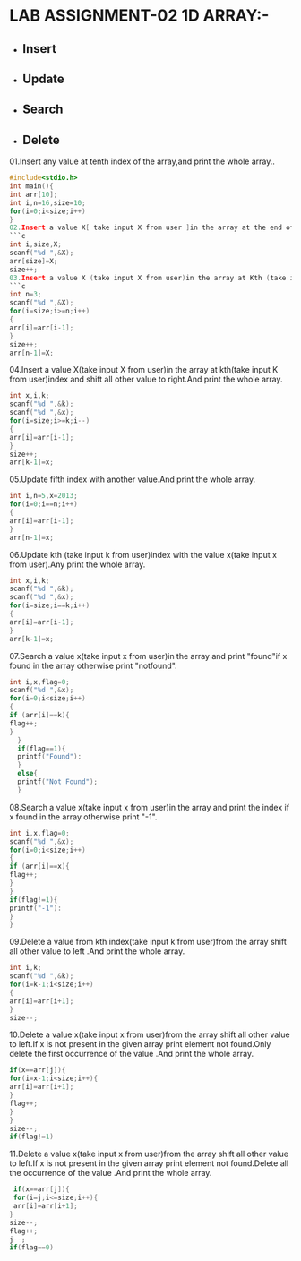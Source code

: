 # LAB ASSIGNMENT-02 1D ARRAY:-

* ## Insert

* ## Update

* ## Search

* ## Delete

01.Insert any value at tenth index of the array,and print the whole array..
```c
#include<stdio.h>
int main(){
int arr[10];
int i,n=16,size=10;
for(i=0;i<size;i++)
}
02.Insert a value X[ take input X from user ]in the array at the end of currently stored elements.
```c
int i,size,X;
scanf("%d ",&X);
arr[size]=X;
size++;
03.Insert a value X (take input X from user)in the array at Kth (take input K from user ) index and shift all other value to right.And print the whole array.
```c
int n=3;
scanf("%d ",&X);
for(i=size;i>=n;i++)
{
arr[i]=arr[i-1];
}
size++;
arr[n-1]=X;
```
04.Insert a value X(take input X from user)in the array at kth(take input K from user)index and shift all other value to right.And print the whole array.
```c
int x,i,k;
scanf("%d ",&k);
scanf("%d ",&x);
for(i=size;i>=k;i--)
{
arr[i]=arr[i-1];
}
size++;
arr[k-1]=x;
```
05.Update fifth index with another value.And print the whole array.
```c
int i,n=5,x=2013;
for(i=0;i==n;i++)
{
arr[i]=arr[i-1];
}
arr[n-1]=x;
```
06.Update kth (take input k from user)index with the value x(take input x from user).Any print the whole array.
```c
int x,i,k;
scanf("%d ",&k);
scanf("%d ",&x);
for(i=size;i==k;i++)
{
arr[i]=arr[i-1];
}
arr[k-1]=x;
```
07.Search a value x(take input x from user)in the array and print "found"if x found in the array otherwise print "notfound".
```c
int i,x,flag=0;
scanf("%d ",&x);
for(i=0;i<size;i++)
{
if (arr[i]==k){
flag++;
}
  }
  if(flag==1){
  printf("Found"):
  }
  else{
  printf("Not Found");
  }
  ```
08.Search a value x(take input x from user)in the array and print the index if x found in the array otherwise print "-1".
```c
int i,x,flag=0;
scanf("%d ",&x);
for(i=0;i<size;i++)
{
if (arr[i]==x){
flag++;
}
}
if(flag!=1){
printf("-1"):
}
}
```
09.Delete a value from kth index(take input k from user)from the array shift all other value to left .And print the whole array.
```c
int i,k;
scanf("%d ",&k);
for(i=k-1;i<size;i++)
{
arr[i]=arr[i+1];
}
size--;
```
10.Delete a value x(take input x from user)from the array shift all other value to left.If x is not present in the given array print element not found.Only delete the first occurrence of the value .And print the whole array.
```c
if(x==arr[j]){
for(i=x-1;i<size;i++){
arr[i]=arr[i+1];
}
flag++;
}
}
size--;
if(flag!=1)
```
11.Delete a value x(take input x from user)from the array shift all other value to left.If x is not present in the given array print element not found.Delete all the occurrence of the value .And print the whole array.
```c
 if(x==arr[j]){
 for(i=j;i<=size;i++){
 arr[i]=arr[i+1];
}
size--;
flag++;
j--;
if(flag==0)
```
